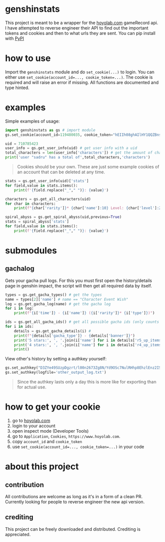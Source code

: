 # genshinstats
This project is meant to be a wrapper for the [hoyolab.com](https://www.hoyolab.com/genshin/) gameRecord api.
I have attempted to reverse engineer their API to find out the important tokens and cookies and then to what urls they are sent.
You can pip install with [PyPI](https://pypi.org/project/genshinstats/)

# how to use
Import the `genshinstats` module and do `set_cookie(...)` to login.
You can either use `set_cookie(account_id=..., cookie_token=...)`.
The cookie is required and will raise an error if missing.
All functions are documented and type hinted.
# examples
Simple examples of usage:
```py
import genshinstats as gs # import module
gs.set_cookie(account_id=119480035, cookie_token="hEIIh08ghAIlHY1QQZBnsngVWXzaEMQtrSV0Bowu") # login

uid = 710785423
user_info = gs.get_user_info(uid) # get user info with a uid
total_characters = len(user_info['characters']) # get the amount of characters
print('user "sadru" has a total of',total_characters,'characters')
```
> Cookies should be your own. These are just some example cookies of an account that can be deleted at any time.
```py
stats = gs.get_user_info(uid)['stats']
for field,value in stats.items():
    print(f'{field.replace("_"," ")}: {value}')
```
```py
characters = gs.get_all_characters(uid)
for char in characters:
    print(f"{char['rarity']}* {char['name']:10} Level: {char['level']:2} C{char['constellation']}")
```
```py
spiral_abyss = gs.get_spiral_abyss(uid,previous=True)
stats = spiral_abyss['stats']
for field,value in stats.items():
    print(f'{field.replace("_"," ")}: {value}')
```
# submodules
## gachalog
Gets your gacha pull logs.
For this you must first open the history/details page in genshin impact,
the script will then get all required data by itself.
```py
types = gs.get_gacha_types() # get the types
name = types[2]['name'] # name == "Character Event Wish"
log = gs.get_gacha_log(name) # get the gacha log
for i in log:
    print(f"{i['time']} - {i['name']} ({i['rarity']}* {i['type']})")
```
```py
ids = gs.get_all_gacha_ids() # get all possible gacha ids (only counts opened details pages)
for i in ids:
    details = gs.get_gacha_details(i) # 
    print(f"{details['gacha_type']} - {details['banner']}")
    print('5 stars:', ', '.join(i['name'] for i in details['r5_up_items']))
    print('4 stars:', ', '.join(i['name'] for i in details['r4_up_items']))
    print()
```
View other's history by setting a authkey yourself:
```py
gs.set_authkey("D3ZYe49SUzpDgzrt/l00n2673Zg8N/Yd9OSc7NulRHhp8EhzlEnz2ISBtKBR0fZ/DGs8...")
gs.set_authkey(logfile='other_output_log.txt')
```
> Since the authkey lasts only a day this is more like for exporting than for actual use.

# how to get your cookie
1. go to [hoyolab.com](https://www.hoyolab.com/genshin/)
2. login to your account
3. open inspect mode (Developer Tools)
4. go to `Application`, `Cookies`, `https://www.hoyolab.com`.
5. copy `account_id` and `cookie_token`
6. use `set_cookie(account_id=..., cookie_token=...)` in your code

# about this project
## contribution
All contributions are welcome as long as it's in a form of a clean PR.
Currently looking for people to reverse engineer the new api version.
## crediting
This project can be freely downloaded and distributed.
Crediting is appreciated.
